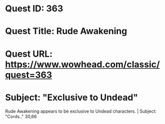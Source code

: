 # Quest ID: 363
# Quest Title: Rude Awakening
# Quest URL: https://www.wowhead.com/classic/quest=363
# Subject: "Exclusive to Undead"
Rude Awakening appears to be exclusive to Undead characters. | Subject: "Cords.."
30,66